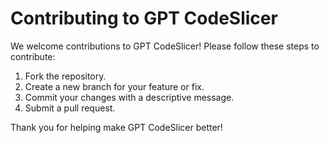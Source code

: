 # Contributing to GPT CodeSlicer

We welcome contributions to GPT CodeSlicer! Please follow these steps to contribute:

1. Fork the repository.
2. Create a new branch for your feature or fix.
3. Commit your changes with a descriptive message.
4. Submit a pull request.

Thank you for helping make GPT CodeSlicer better!
